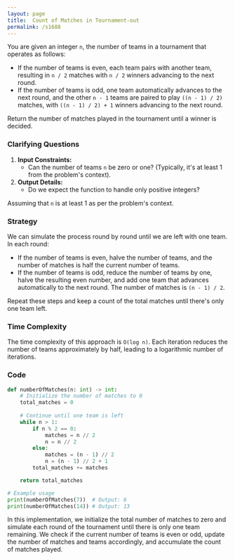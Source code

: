 ```yaml
---
layout: page
title:  Count of Matches in Tournament-out
permalink: /s1688
---
```


You are given an integer `n`, the number of teams in a tournament that operates as follows:
- If the number of teams is even, each team pairs with another team, resulting in `n / 2` matches with `n / 2` winners advancing to the next round.
- If the number of teams is odd, one team automatically advances to the next round, and the other `n - 1` teams are paired to play `((n - 1) / 2)` matches, with `((n - 1) / 2) + 1` winners advancing to the next round.

Return the number of matches played in the tournament until a winner is decided.

### Clarifying Questions

1. **Input Constraints:**
   - Can the number of teams `n` be zero or one? (Typically, it's at least 1 from the problem's context).
2. **Output Details:**
   - Do we expect the function to handle only positive integers?

Assuming that `n` is at least 1 as per the problem's context.

### Strategy

We can simulate the process round by round until we are left with one team. In each round:
- If the number of teams is even, halve the number of teams, and the number of matches is half the current number of teams.
- If the number of teams is odd, reduce the number of teams by one, halve the resulting even number, and add one team that advances automatically to the next round. The number of matches is `(n - 1) / 2`.

Repeat these steps and keep a count of the total matches until there's only one team left.

### Time Complexity

The time complexity of this approach is `O(log n)`. Each iteration reduces the number of teams approximately by half, leading to a logarithmic number of iterations.

### Code

```python
def numberOfMatches(n: int) -> int:
    # Initialize the number of matches to 0
    total_matches = 0
    
    # Continue until one team is left
    while n > 1:
        if n % 2 == 0:
            matches = n // 2
            n = n // 2
        else:
            matches = (n - 1) // 2
            n = (n - 1) // 2 + 1
        total_matches += matches

    return total_matches

# Example usage
print(numberOfMatches(7))  # Output: 6
print(numberOfMatches(14)) # Output: 13
```

In this implementation, we initialize the total number of matches to zero and simulate each round of the tournament until there is only one team remaining. We check if the current number of teams is even or odd, update the number of matches and teams accordingly, and accumulate the count of matches played.